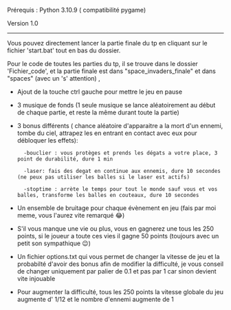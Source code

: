 Prérequis : Python 3.10.9 ( compatibilité pygame)

Version 1.0

----------------------------------------------------- 


Vous pouvez directement lancer la partie finale du tp en cliquant sur le fichier 'start.bat' tout en bas du dossier.

Pour le code de toutes les parties du tp, il se trouve dans le dossier 'Fichier_code', et la partie finale est dans "space_invaders_finale" et dans "spaces" (avec un 's' attention) ,


- Ajout de la touche ctrl gauche pour mettre le jeu en pause


- 3 musique de fonds (1 seule musique se lance aléatoirement au début de chaque partie, et reste la même durant toute la partie)


- 3 bonus différents ( chance aléatoire d'apparaitre a la mort d'un ennemi, tombe du ciel, attrapez les en entrant en contact avec eux pour débloquer les effets):

		-bouclier : vous protèges et prends les dégats a votre place, 3 point de durabilité, dure 1 min

		-laser: fais des degat en continue aux ennemis, dure 10 secondes (ne peux pas utiliser les balles si le laser est actifs)

		-stoptime : arrète le temps pour tout le monde sauf vous et vos balles, transforme les balles en couteaux, dure 10 secondes


- Un ensemble de bruitage pour chaque évènement en jeu (fais par moi meme, vous l'aurez vite remarqué 😂)


- S'il vous manque une vie ou plus, vous en gagnerez une tous les 250 points, si le joueur a toute ces vies il gagne 50 points (toujours avec un petit son sympathique 😉)


- Un fichier options.txt qui vous permet de changer la vitesse de jeu et la probabilté d'avoir des bonus afin de modifier la difficulté, je vous conseil de changer uniquement par palier de 0.1 et pas par 1 car sinon devient vite injouable

- Pour augmenter la difficulté, tous les 250 points la vitesse globale du jeu augmente d' 1/12 et le nombre d'ennemi augmente de 1
